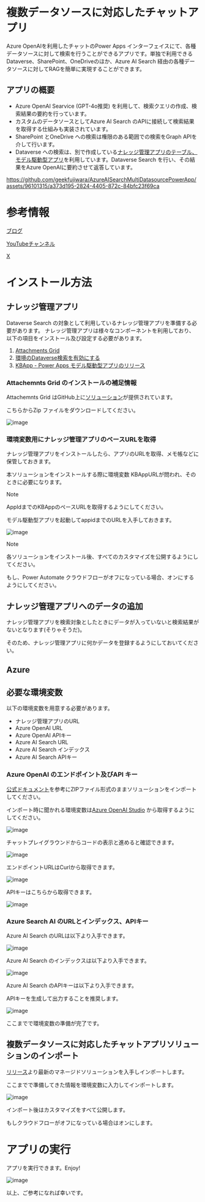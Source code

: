 # 複数データソースに対応したチャットアプリ
Azure OpenAIを利用したチャットのPower Apps インターフェイスにて、各種データソースに対して検索を行うことができるアプリです。単独で利用できるDataverse、SharePoint、OneDriveのほか、Azure AI Search 経由の各種データソースに対してRAGを簡単に実現することができます。

## アプリの概要

* Azure OpenAI Searvice (GPT-4o推奨) を利用して、検索クエリの作成、検索結果の要約を行っています。
* カスタムのデータソースとしてAzure AI Search のAPIに接続して検索結果を取得する仕組みも実装されています。
* SharePoint とOneDrive への検索は権限のある範囲での検索をGraph APIを介して行います。
* Dataverse への検索は、別で作成している[ナレッジ管理アプリのテーブル、モデル駆動型アプリ](https://github.com/geekfujiwara/KBCopilot/releases/tag/KBApp)を利用しています。Dataverse Search を行い、その結果をAzure OpenAIに要約させて返答しています。


https://github.com/geekfujiwara/AzureAISearchMultiDatasourcePowerApp/assets/96101315/a373d195-2824-4405-872c-84bfc23f69ca


# 参考情報

[ブログ](https://www.geekfujiwara.com/)

[YouTubeチャンネル](https://www.youtube.com/@geekfujiwara)

[X](https://twitter.com/geekfujiwara)

# インストール方法

## ナレッジ管理アプリ

Dataverse Search の対象として利用しているナレッジ管理アプリを準備する必要があります。
ナレッジ管理アプリは様々なコンポーネントを利用しており、以下の項目をインストール及び設定する必要があります。

1. [Attachments Grid](https://pcf.gallery/attachments-grid/)
2. [環境のDataverse検索を有効にする](https://learn.microsoft.com/ja-jp/power-platform/admin/configure-relevance-search-organization)
3. [KBApp - Power Apps モデル駆動型アプリのリリース](https://github.com/geekfujiwara/KBCopilot/releases/tag/KBApp)

### Attachemnts Grid のインストールの補足情報

Attachemnts Grid はGitHub上に[ソリューション](https://github.com/BenLBartle/PCF-AttachmentsGrid/blob/master/Solution/bin/Debug/Solution.zip)が提供されています。

こちらからZip ファイルをダウンロードしてください。

![image](https://github.com/geekfujiwara/KBCopilot/assets/96101315/b2358ae9-1bdb-4e47-b565-47a698d96f4c)

### 環境変数用にナレッジ管理アプリのベースURLを取得 

ナレッジ管理アプリをインストールしたら、アプリのURLを取得、メモ帳などに保管しておきます。

本ソリューションをインストールする際に環境変数 KBAppURLが問われ、そのときに必要になります。

> [!NOTE]
> AppIdまでのKBAppのペースURLを取得するようにしてください。

モデル駆動型アプリを起動してappidまでのURLを入手しておきます。

![image](https://github.com/geekfujiwara/KBCopilot/assets/96101315/4da373b8-e2ac-488b-b2d7-e673c6553f1f)


> [!NOTE]
> 各ソリューションをインストール後、すべてのカスタマイズを公開するようにしてください。
>
> もし、Power Automate クラウドフローがオフになっている場合、オンにするようにしてください。

## ナレッジ管理アプリへのデータの追加

ナレッジ管理アプリを検索対象としたときにデータが入っていないと検索結果がないとなります(そりゃそうだ)。

そのため、ナレッジ管理アプリに何かデータを登録するようにしておいてください。

## Azure

## 必要な環境変数

以下の環境変数を用意する必要があります。

* ナレッジ管理アプリのURL
* Azure OpenAI URL
* Azure OpenAI APIキー
* Azure AI Search URL
* Azure AI Search インデックス
* Azure AI Search APIキー

### Azure OpenAI のエンドポイント及びAPI キー

[公式ドキュメント](https://learn.microsoft.com/ja-jp/power-apps/maker/data-platform/import-update-export-solutions)を参考にZIPファイル形式のままソリューションをインポートしてください。

インポート時に聞かれる環境変数は[Azure OpenAI Studio](https://oai.azure.com/) から取得するようにしてください。

![image](https://github.com/geekfujiwara/GPT-4oPowerApps/assets/96101315/a9fce1e9-b2de-44f1-bbb5-030ef2b72aca)

チャットプレイグラウンドからコードの表示と進めると確認できます。

![image](https://github.com/geekfujiwara/GPT-4oPowerApps/assets/96101315/6d323025-2202-4ce6-8e8b-b35a98e1fefe)


エンドポイントURLはCurlから取得できます。

![image](https://github.com/geekfujiwara/GPT-4oPowerApps/assets/96101315/3a2bb72e-97f5-44ff-bf3d-ed974b3124de)

APIキーはこちらから取得できます。

![image](https://github.com/geekfujiwara/GPT-4oPowerApps/assets/96101315/d5ef7dc2-0b13-4855-9828-d9f44d82f9a2)


### Azure Search AI のURLとインデックス、APIキー

Azure AI Search のURLは以下より入手できます。 

![image](https://github.com/geekfujiwara/AzureAISearchMultiDatasourcePowerApp/assets/96101315/4701c180-3f2d-475a-bd72-715065a2d4f3)


Azure AI Search のインデックスは以下より入手できます。 

![image](https://github.com/geekfujiwara/AzureAISearchMultiDatasourcePowerApp/assets/96101315/41d7a4ae-aca3-437e-891b-83d246e9c64c)


Azure AI Search のAPIキーは以下より入手できます。

APIキーを生成して出力することを推奨します。

![image](https://github.com/geekfujiwara/AzureAISearchMultiDatasourcePowerApp/assets/96101315/2229f865-ae07-473f-970f-8c5b4d87ec53)

ここまでで環境変数の準備が完了です。

## 複数データソースに対応したチャットアプリソリューションのインポート

[リリース](https://github.com/geekfujiwara/AzureAISearchMultiDatasourcePowerApp/releases)より最新のマネージドソリューションを入手しインポートします。

ここまでで準備してきた情報を環境変数に入力してインポートします。

![image](https://github.com/geekfujiwara/AzureAISearchMultiDatasourcePowerApp/assets/96101315/82227723-adfd-48bd-a61e-2906058e26c6)


インポート後はカスタマイズをすべて公開します。

もしクラウドフローがオフになっている場合はオンにします。

# アプリの実行

アプリを実行できます。Enjoy!

![image](https://github.com/geekfujiwara/AzureAISearchMultiDatasourcePowerApp/assets/96101315/fd6d7578-3530-4215-8de6-4c31fbfdae6d)


以上、ご参考になれば幸いです。










